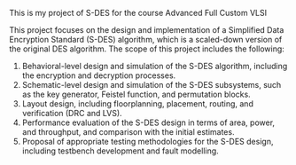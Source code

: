 This is my project of S-DES for the course Advanced Full Custom VLSI 


This project focuses on the design and implementation of a Simplified Data Encryption Standard (S-DES) algorithm, which is a scaled-down version of the original DES algorithm. The scope of this project includes the following:

1. Behavioral-level design and simulation of the S-DES algorithm, including the encryption and decryption processes.
2. Schematic-level design and simulation of the S-DES subsystems, such as the key generator, Feistel function, and permutation blocks.
3. Layout design, including floorplanning, placement, routing, and verification (DRC and LVS).
4. Performance evaluation of the S-DES design in terms of area, power, and throughput, and comparison with the initial estimates.
5. Proposal of appropriate testing methodologies for the S-DES design, including testbench development and fault modelling.
